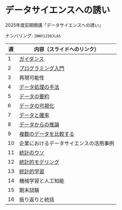 データサイエンスへの誘い
=======

2025年度前期開講「データサイエンスへの誘い」

ナンバリング: `INNV1250JLAS`

| 週 | 内容（スライドへのリンク） |
|----|---------------------------|
| 1 | [ガイダンス](slide/01_データサイエンスとは何か.pdf) |
| 2 | [プログラミング入門](slide/02_プログラミング入門.pdf) |
| 3 | 再現可能性 |
| 4 | [データ処理の手法](slide/04_データ処理の手法.pdf) |
| 5 | [データの要約](slide/05_データの要約.pdf) |
| 6 | [データの可視化](slide/06_データの可視化.pdf) |
| 7 | [データと確率](slide/07_データと確率.pdf) |
| 8 | [データからの推論](slide/08_データからの推論.pdf) |
| 9 | [複数のデータを比較する](slide/09_複数のデータを比較する.pdf) |
| 10 | 企業におけるデータサイエンスの活用事例 |
| 11 | [統計のウソ](slide/11_統計のウソ.pdf) |
| 12 | [統計的モデリング](slide/12_統計モデリング.pdf) |
| 13 | [統計的学習](slide/13_統計的学習.pdf) |
| 14 | 機械学習と人工知能 |
| 15 | 期末試験 |
| 16 | 振り返りと統括 |
